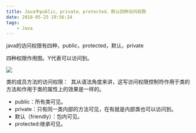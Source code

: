 ```yaml
---
title: Java中public、private、protected、默认四种访问权限
date: 2018-05-25 19:56:24
tags: 
    - Java
---
```


java的访问权限有四种，public，protected，默认，private

四种权限作用图。Y代表可以访问到。

![](https://img-blog.csdn.net/20160503100451023?watermark/2/text/aHR0cDovL2Jsb2cuY3Nkbi5uZXQv/font/5a6L5L2T/fontsize/400/fill/I0JBQkFCMA==/dissolve/70/gravity/Center)

类的成员方法的访问权限： 
其从语法角度来讲，这写访问权限控制符作用于类的方法和作用于类的属性上的效果是一样的。 

- public：所有类可见。 
- private：只有同一类内部的方法可见，在有就是内部类也可以访问到。 
- 默认（friendly）：包内可见。 
- protected:继承可见。 